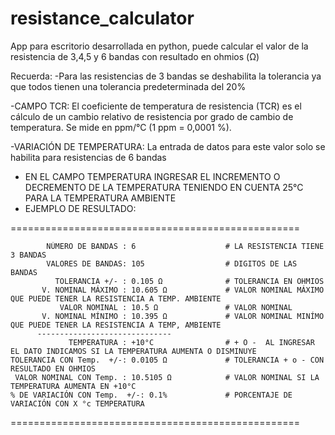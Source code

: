 # resistance_calculator
App para escritorio desarrollada en python, puede calcular el valor de la resistencia de 3,4,5 y 6 bandas con resultado en ohmios (Ω)

Recuerda:
-Para las resistencias de 3 bandas se deshabilita la tolerancia ya que todos tienen una tolerancia predeterminada del 20%

-CAMPO TCR: El coeficiente de temperatura de resistencia (TCR) es el cálculo de un cambio relativo de resistencia por grado de cambio de temperatura. Se mide en ppm/°C (1 ppm = 0,0001 %).

-VARIACIÓN DE TEMPERATURA: La entrada de datos para este valor solo se habilita para resistencias de 6 bandas

- EN EL CAMPO TEMPERATURA INGRESAR EL INCREMENTO O DECREMENTO DE LA TEMPERATURA TENIENDO EN CUENTA  25°C PARA LA TEMPERATURA AMBIENTE
- EJEMPLO DE RESULTADO:

 ==================================================

            NÚMERO DE BANDAS : 6                    # LA RESISTENCIA TIENE 3 BANDAS
            VALORES DE BANDAS: 105                  # DIGITOS DE LAS BANDAS
              TOLERANCIA +/- : 0.105 Ω              # TOLERANCIA EN OHMIOS
           V. NOMINAL MÁXIMO : 10.605 Ω             # VALOR NOMINAL MÁXIMO QUE PUEDE TENER LA RESISTENCIA A TEMP. AMBIENTE
               VALOR NOMINAL : 10.5 Ω               # VALOR NOMINAL
           V. NOMINAL MÍNIMO : 10.395 Ω             # VALOR NOMINAL MINÍMO QUE PUEDE TENER LA RESISTENCIA A TEMP, AMBIENTE
          ------------------------------
                 TEMPERATURA : +10°C                # + O -  AL INGRESAR EL DATO INDICAMOS SI LA TEMPERATURA AUMENTA O DISMINUYE
    TOLERANCIA CON Temp.  +/-: 0.0105 Ω             # TOLERANCIA + o - CON RESULTADO EN OHMIOS 
     VALOR NOMINAL CON Temp. : 10.5105 Ω            # VALOR NOMINAL SI LA TEMPERATURA AUMENTA EN +10°C
    % DE VARIACIÓN CON Temp.  +/-: 0.1%             # PORCENTAJE DE VARIACIÓN CON X °c TEMPERATURA
==================================================
         

